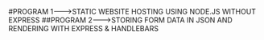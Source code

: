 #PROGRAM 1--->STATIC WEBSITE HOSTING USING NODE.JS WITHOUT EXPRESS 
##PROGRAM 2--->STORING FORM DATA IN JSON AND RENDERING WITH EXPRESS & HANDLEBARS

